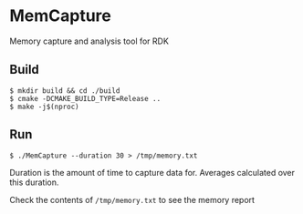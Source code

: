 # MemCapture
Memory capture and analysis tool for RDK

## Build
```shell
$ mkdir build && cd ./build
$ cmake -DCMAKE_BUILD_TYPE=Release ..
$ make -j$(nproc)
```

## Run
```shell
$ ./MemCapture --duration 30 > /tmp/memory.txt
```
Duration is the amount of time to capture data for. Averages calculated over this duration.

Check the contents of `/tmp/memory.txt` to see the memory report